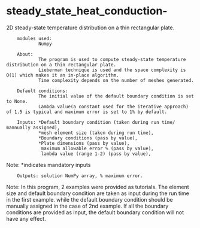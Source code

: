 # steady_state_heat_conduction-

2D steady-state temperature distribution on a thin rectangular plate.

        modules used:
                Numpy

        About: 
                The program is used to compute steady-state temperature distribution on a thin rectangular plate.
                Lieberman technique is used and the space complexity is O(1) which makes it an in-place algorithm.
                Time complexity depends on the number of meshes generated.
        
        Default conditions:
                The initial value of the default boundary condition is set to None.
                Lambda value(a constant used for the iterative approach) of 1.5 is typical and maximum error is set to 1% by default.
        
        Inputs: *Default boundary condition (taken during run time/ mannually assigned), 
                *mesh element size (taken during run time), 
                *Boundary conditions (pass by value), 
                *Plate dimensions (pass by value), 
                 maximum allowable error % (pass by value), 
                 lambda value (range 1-2) (pass by value), 
         
  Note: *indicates mandatory inputs
         
        Outputs: solution NumPy array, % maximum error.

  Note: In this program, 2 examples were provided as tutorials.
              The element size and default boundary condition are taken as input during the run time in the first example.
              while the default boundary condition should be manually assigned in the case of 2nd example.
              If all the boundary conditions are provided as input, the default boundary condition will not have any effect.
